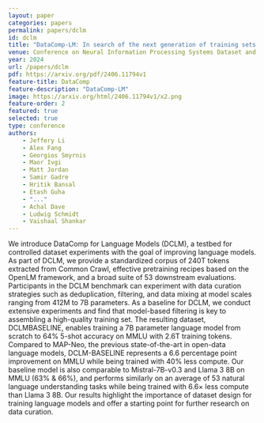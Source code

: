 ```yaml
---
layout: paper
categories: papers
permalink: papers/dclm
id: dclm
title: "DataComp-LM: In search of the next generation of training sets for language models"
venue: Conference on Neural Information Processing Systems Dataset and Benchmarks Track
year: 2024
url: /papers/dclm
pdf: https://arxiv.org/pdf/2406.11794v1
feature-title: DataComp
feature-description: "DataComp-LM"
image: https://arxiv.org/html/2406.11794v1/x2.png
feature-order: 2
featured: true
selected: true
type: conference
authors:
    - Jeffery Li
    - Alex Fang
    - Georgios Smyrnis
    - Maor Ivgi
    - Matt Jordan
    - Samir Gadre
    - Hritik Bansal
    - Etash Guha
    - "..."
    - Achal Dave
    - Ludwig Schmidt
    - Vaishaal Shankar
---
```

We introduce DataComp for Language Models (DCLM), a testbed for
controlled dataset experiments with the goal of improving language models.
As part of DCLM, we provide a standardized corpus of 240T tokens
extracted from Common Crawl, effective pretraining recipes based on the
OpenLM framework, and a broad suite of 53 downstream evaluations.
Participants in the DCLM benchmark can experiment with data curation
strategies such as deduplication, filtering, and data mixing at model scales
ranging from 412M to 7B parameters. As a baseline for DCLM, we
conduct extensive experiments and find that model-based filtering is key
to assembling a high-quality training set. The resulting dataset, DCLMBASELINE, enables training a 7B parameter language model from scratch
to 64% 5-shot accuracy on MMLU with 2.6T training tokens. Compared to
MAP-Neo, the previous state-of-the-art in open-data language models,
DCLM-BASELINE represents a 6.6 percentage point improvement on
MMLU while being trained with 40% less compute. Our baseline model
is also comparable to Mistral-7B-v0.3 and Llama 3 8B on MMLU (63%
& 66%), and performs similarly on an average of 53 natural language
understanding tasks while being trained with 6.6× less compute than
Llama 3 8B. Our results highlight the importance of dataset design for
training language models and offer a starting point for further research on
data curation.